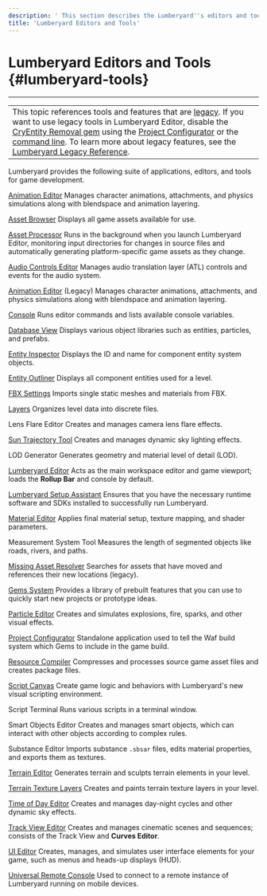```yaml
---
description: ' This section describes the Lumberyard''s editors and tools. '
title: 'Lumberyard Editors and Tools'
---
```

# Lumberyard Editors and Tools {#lumberyard-tools}


****

|  |
| --- |
| This topic references tools and features that are [legacy](/docs/userguide/ly-glos-chap#legacy)\. If you want to use legacy tools in Lumberyard Editor, disable the [CryEntity Removal gem](/docs/userguide/gems/cryentity-removal-gem) using the [Project Configurator](/docs/userguide/configurator/intro) or the [command line](/docs/userguide/lmbr-exe)\. To learn more about legacy features, see the [Lumberyard Legacy Reference](https://d3bqhfbip4ze4a.cloudfront.net/lumberyard-legacy.pdf)\. |

Lumberyard provides the following suite of applications, editors, and tools for game development\.

[Animation Editor](/docs/userguide/char-intro.md)
Manages character animations, attachments, and physics simulations along with blendspace and animation layering\.

[Asset Browser](/docs/user-guide/features/editor/asset-browser.md)
Displays all game assets available for use\.

[Asset Processor](/docs/user-guide/features/assets/processor.md)
Runs in the background when you launch Lumberyard Editor, monitoring input directories for changes in source files and automatically generating platform\-specific game assets as they change\.

[Audio Controls Editor](/docs/userguide/audio/atl-editor.md)
Manages audio translation layer \(ATL\) controls and events for the audio system\.

[Animation Editor](https://docs.aws.amazon.com/lumberyard/latest/legacyreference/char-editor.html) \(Legacy\)
Manages character animations, attachments, and physics simulations along with blendspace and animation layering\.

[Console](/docs/user-guide/features/editor/console.md)
Runs editor commands and lists available console variables\.

[Database View](/docs/userguide/level-database-view.md)
Displays various object libraries such as entities, particles, and prefabs\.

[Entity Inspector](/docs/user-guide/editor/entity-inspector.md)
Displays the ID and name for component entity system objects\.

[Entity Outliner](/docs/user-guide/features/editor/entity-outliner.md)
Displays all component entities used for a level\.

[FBX Settings](/docs/userguide/fbx/intro.md)
Imports single static meshes and materials from FBX\.

[Layers](/docs/userguide/components/entity-outliner-layers.md)
Organizes level data into discrete files\.

Lens Flare Editor
Creates and manages camera lens flare effects\.

[Sun Trajectory Tool](/docs/userguide/sky/intro.md)
Creates and manages dynamic sky lighting effects\.

LOD Generator
Generates geometry and material level of detail \(LOD\)\.

[Lumberyard Editor](/docs/userguide/editor/intro.md)
Acts as the main workspace editor and game viewport; loads the **Rollup Bar** and console by default\.

[Lumberyard Setup Assistant](/docs/userguide/lumberyard-launcher-intro.md)
Ensures that you have the necessary runtime software and SDKs installed to successfully run Lumberyard\.

[Material Editor](/docs/userguide/materials/intro.md)
Applies final material setup, texture mapping, and shader parameters\.

Measurement System Tool
Measures the length of segmented objects like roads, rivers, and paths\.

[Missing Asset Resolver](https://docs.aws.amazon.com/lumberyard/latest/legacyreference/missing-asset-resolver.html)
Searches for assets that have moved and references their new locations \(legacy\)\.

[Gems System](/docs/user-guide/features/gems)
Provides a library of prebuilt features that you can use to quickly start new projects or prototype ideas\.

[Particle Editor](/docs/userguide/particles/editor/_index.md)
Creates and simulates explosions, fire, sparks, and other visual effects\.

[Project Configurator](/docs/userguide/configurator/intro.md)
Standalone application used to tell the Waf build system which Gems to include in the game build\.

[Resource Compiler](/docs/user-guide/features/assets/processor.md)
Compresses and processes source game asset files and creates package files\.

[Script Canvas](/docs/userguide/scripting/scriptcanvas/intro.md)
Create game logic and behaviors with Lumberyard's new visual scripting environment\.

Script Terminal
Runs various scripts in a terminal window\.

Smart Objects Editor
Creates and manages smart objects, which can interact with other objects according to complex rules\.

Substance Editor
Imports substance `.sbsar` files, edits material properties, and exports them as textures\.

[Terrain Editor](/docs/userguide/terrain/intro.md)
Generates terrain and sculpts terrain elements in your level\.

[Terrain Texture Layers](/docs/userguide/terrain/texture-layers-intro.md)
Creates and paints terrain texture layers in your level\.

[Time of Day Editor](/docs/userguide/sky/intro.md)
Creates and manages day-night cycles and other dynamic sky effects\.

[Track View Editor](/docs/userguide/cinematics/track-view/editor.md)
Creates and manages cinematic scenes and sequences; consists of the Track View and **Curves Editor**\.

[UI Editor](/docs/userguide/ui/editor/intro.md)
Creates, manages, and simulates user interface elements for your game, such as menus and heads\-up displays \(HUD\)\.

[Universal Remote Console](/docs/userguide/lumberyard-remote-console.md)
Used to connect to a remote instance of Lumberyard running on mobile devices\.